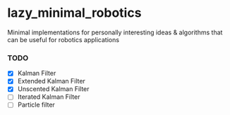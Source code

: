 # lazy_minimal_robotics
Minimal implementations for personally interesting ideas &amp; algorithms that can be useful for robotics applications


### TODO

- [x] Kalman Filter
- [x] Extended Kalman Filter
- [x] Unscented Kalman Filter
- [ ] Iterated Kalman Filter
- [ ] Particle filter